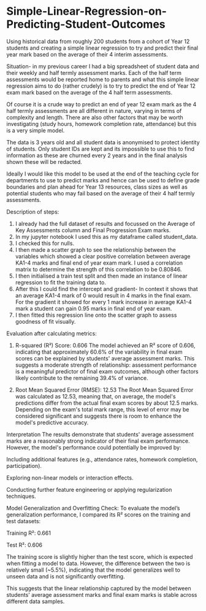 # Simple-Linear-Regression-on-Predicting-Student-Outcomes
Using historical data from roughly 200 students from a cohort of Year 12 students and creating a simple linear regression to try and predict their final year mark based on the average of their 4 interim assessments.

Situation- in my previous career I had a big spreadsheet of student data and their weekly and half termly assessment marks. Each of the half term assessments would be reported home to parents and what this simple linear regression aims to do (rather crudely) is to try to predict the end of Year 12 exam mark based on the average of the 4 half term assessments.

Of course it is a crude way to predict an end of year 12 exam mark as the 4 half termly assessments are all different in nature, varying in terms of complexity and length. There are also other factors that may be worth investigating (study hours, homework completion rate, attendance) but this is a very simple model.

The data is 3 years old and all student data is anonymised to protect identity of students. Only student IDs are kept and its impossible to use this to find information as these are churned every 2 years and in the final analysis shown these will be redacted. 

Ideally I would like this model to be used at the end of the teaching cycle for departments to use to predict marks and hence can be used to define grade boundaries and plan ahead for Year 13 resources, class sizes as well as potential students who may fail based on the average of their 4 half termly assessments.

Description of steps:

1. I already had the full dataset of results and focussed on the Average of Key Assessments column and Final Progression Exam marks.
2. In my jupyter notebook I used this as my dataframe called student_data.
3. I checked this for nulls.
4. I then made a scatter graph to see the relationship between the variables which showed a clear positive correlation between average KA1-4 marks and final end of year exam mark. I used a correlation matrix to determine the strength of this correlation to be 0.80846.
5. I then initialised a train test split and then made an instance of linear regression to fit the training data to.
6. After this I could find the intercept and gradient- In context it shows that an average KA1-4 mark of 0 would result in 4 marks in the final exam. For the gradient it showed for every 1 mark increase in average KA1-4 mark a student can gain 0.95 marks in final end of year exam.
7. I then fitted this regression line onto the scatter graph to assess goodness of fit visually.

Evaluation after calculating metrics:
1. R-squared (R²) Score: 0.606
The model achieved an R² score of 0.606, indicating that approximately 60.6% of the variability in final exam scores can be explained by students' average assessment marks.
This suggests a moderate strength of relationship: assessment performance is a meaningful predictor of final exam outcomes, although other factors likely contribute to the remaining 39.4% of variance.

2. Root Mean Squared Error (RMSE): 12.53
The Root Mean Squared Error was calculated as 12.53, meaning that, on average, the model's predictions differ from the actual final exam scores by about 12.5 marks.
Depending on the exam's total mark range, this level of error may be considered significant and suggests there is room to enhance the model's predictive accuracy.

Interpretation
The results demonstrate that students' average assessment marks are a reasonably strong indicator of their final exam performance. However, the model's performance could potentially be improved by:

Including additional features (e.g., attendance rates, homework completion, participation).

Exploring non-linear models or interaction effects.

Conducting further feature engineering or applying regularization techniques.

Model Generalization and Overfitting Check:
To evaluate the model’s generalization performance, I compared its R² scores on the training and test datasets:

Training R²: 0.661

Test R²: 0.606

The training score is slightly higher than the test score, which is expected when fitting a model to data. However, the difference between the two is relatively small (~5.5%), indicating that the model generalizes well to unseen data and is not significantly overfitting.

This suggests that the linear relationship captured by the model between students' average assessment marks and final exam marks is stable across different data samples.
